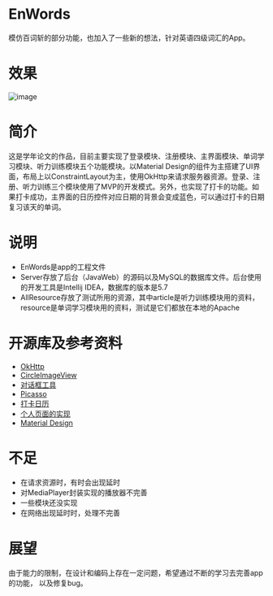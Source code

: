 # EnWords
模仿百词斩的部分功能，也加入了一些新的想法，针对英语四级词汇的App。
# 效果
![image](https://github.com/limingbang/EnWords/blob/master/app.gif)
# 简介
这是学年论文的作品，目前主要实现了登录模块、注册模块、主界面模块、单词学习模块、听力训练模块五个功能模块。以Material Design的组件为主搭建了UI界面，布局上以ConstraintLayout为主，使用OkHttp来请求服务器资源。登录、注册、听力训练三个模块使用了MVP的开发模式。另外，也实现了打卡的功能。如果打卡成功，主界面的日历控件对应日期的背景会变成蓝色，可以通过打卡的日期复习该天的单词。
# 说明
- EnWords是app的工程文件
- Server存放了后台（JavaWeb）的源码以及MySQL的数据库文件。后台使用的开发工具是Intellij IDEA，数据库的版本是5.7
- AllResource存放了测试所用的资源，其中article是听力训练模块用的资料，resource是单词学习模块用的资料，测试是它们都放在本地的Apache
# 开源库及参考资料
- [OkHttp](https://github.com/square/okhttp)
- [CircleImageView](https://github.com/hdodenhof/CircleImageView)
- [对话框工具](https://github.com/kongzue/Dialog)
- [Picasso](https://github.com/square/picasso)
- [打卡日历](https://github.com/HzwSunshine/SignCalendarProgect)
- [个人页面的实现](https://blog.csdn.net/ASFang/article/details/80813247)
- [Material Design](https://material.io/)
# 不足
- 在请求资源时，有时会出现延时
- 对MediaPlayer封装实现的播放器不完善
- 一些模块还没实现
- 在网络出现延时时，处理不完善
# 展望
由于能力的限制，在设计和编码上存在一定问题，希望通过不断的学习去完善app的功能， 以及修复bug。

